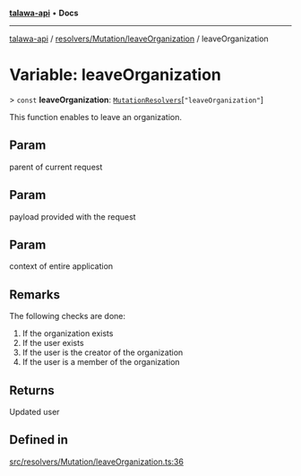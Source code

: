 [**talawa-api**](../../../../README.md) • **Docs**

***

[talawa-api](../../../../modules.md) / [resolvers/Mutation/leaveOrganization](../README.md) / leaveOrganization

# Variable: leaveOrganization

\> `const` **leaveOrganization**: [`MutationResolvers`](../../../../types/generatedGraphQLTypes/type-aliases/MutationResolvers.md)\[`"leaveOrganization"`\]

This function enables to leave an organization.

## Param

parent of current request

## Param

payload provided with the request

## Param

context of entire application

## Remarks

The following checks are done:
1. If the organization exists
2. If the user exists
3. If the user is the creator of the organization
4. If the user is a member of the organization

## Returns

Updated user

## Defined in

[src/resolvers/Mutation/leaveOrganization.ts:36](https://github.com/PalisadoesFoundation/talawa-api/blob/92443bb6a5ff3ed66457149a509401986a82e570/src/resolvers/Mutation/leaveOrganization.ts#L36)
